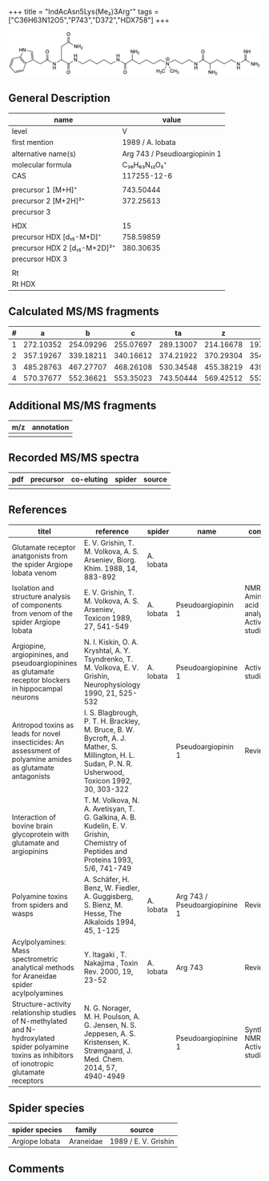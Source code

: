 +++
title = "IndAcAsn5Lys(Me₂)3Arg⁺"
tags = ["C36H63N12O5","P743","D372","HDX758"]
+++

![](/img/IndAcAsn5Lys(Me2)3Arg.png)

## General Description

| name                         | value                         |
|------------------------------|-------------------------------|
| level                        | V                             |
| first mention                | 1989 / A. lobata              |
| alternative name(s)          | Arg 743 / Pseudioargiopinin 1 |
| molecular formula            | C₃₆H₆₃N₁₂O₅⁺                  |
| CAS                          | 117255-12-6                   |
|                              |                               |
| precursor 1 [M+H]⁺           | 743.50444                     |
| precursor 2 [M+2H]²⁺         | 372.25613                     |
| precursor 3                  |                               |
|                              |                               |
| HDX                          | 15                            |
| precursor HDX   [d₁₅-M+D]⁺   | 758.59859                     |
| precursor HDX 2 [d₁₅-M+2D]²⁺ | 380.30635                     |
| precursor HDX 3              |                               |
|                              |                               |
| Rt                           |                               |
| Rt HDX                       |                               |

## Calculated MS/MS fragments

| # | a         | b         | c         | ta        | z         | y         | tz        |
|---|-----------|-----------|-----------|-----------|-----------|-----------|-----------|
| 1 | 272.10352 | 254.09296 | 255.07697 | 289.13007 | 214.16678 | 197.14023 | 259.22463 |
| 2 | 357.19267 | 339.18211 | 340.16612 | 374.21922 | 370.29304 | 354.27432 | 387.31959 |
| 3 | 485.28763 | 467.27707 | 468.26108 | 530.34548 | 455.38219 | 439.36347 | 472.40874 |
| 4 | 570.37677 | 552.36621 | 553.35023 | 743.50444 | 569.42512 | 553.40640 | 586.45167 |

## Additional MS/MS fragments

| m/z       | annotation |
|-----------|------------|
|           |            |

## Recorded MS/MS spectra

| pdf | precursor | co-eluting | spider    | source                              |
|-----|-----------|------------|-----------|-------------------------------------|
|     |           |            |           |                                     |

## References

| titel                                                                                                                                              | reference                                                                                                                                             | spider    | name                          | content                                         | link                                                                        |
|----------------------------------------------------------------------------------------------------------------------------------------------------|-------------------------------------------------------------------------------------------------------------------------------------------------------|-----------|-------------------------------|-------------------------------------------------|-----------------------------------------------------------------------------|
| Glutamate receptor anatgonists from the spider Argiope lobata venom                                                                                | E. V. Grishin, T. M. Volkova, A. S. Arseniev, Biorg. Khim. 1988, 14, 883-892                                                                          | A. lobata |                               |                                                 |                                                                         |
| Isolation and structure analysis of components from venom of the spider Argiope lobata                                                             | E. V. Grishin, T. M. Volkova, A. S. Arseniev, Toxicon 1989, 27, 541-549                                                                               | A. lobata | Pseudoargiopinin 1            | NMR (ns), Amino acid analysis, Activity-studies | [Link](https://www.sciencedirect.com/science/article/pii/0041010189901153)  |
| Argiopine, argiopinines, and pseudoargiopinines as glutamate receptor blockers in hippocampal neurons                                              | N. I. Kiskin, O. A. Kryshtal, A. Y. Tsyndrenko, T. M. Volkova, E. V. Grishin, Neurophysiology 1990, 21, 525-532                                       | A. lobata | Pseudoargiopinine 1           | Activity-studies                                | [Link](https://link.springer.com/article/10.1007/BF01051949)                |
| Antropod toxins as leads for novel insecticides: An assessment of polyamine amides as glutamate antagonists                                        | I. S. Blagbrough, P. T. H. Brackley, M. Bruce, B. W. Bycroft, A. J. Mather, S. Millington, H. L. Sudan, P. N. R. Usherwood, Toxicon 1992, 30, 303-322 |           | Pseudoargiopinin 1            | Review                                          | [Link](https://www.sciencedirect.com/science/article/pii/0041010192908712)  |
| Interaction of bovine brain glycoprotein with glutamate and argiopinins                                                                            | T. M. Volkova, N. A. Avetisyan, T. G. Galkina, A. B. Kudelin, E. V. Grishin, Chemistry of Peptides and Proteins 1993, 5/6, 741-749                    |           |                               |                                                 |                                                                          |
| Polyamine toxins from spiders and wasps                                                                                                            | A. Schäfer, H. Benz, W. Fiedler, A. Guggisberg, S. Bienz, M. Hesse, The Alkaloids 1994, 45, 1-125                                                     | A. lobata | Arg 743 / Pseudoargiopinine 1 | Review                                          | [Link](https://www.sciencedirect.com/science/article/pii/S009995980860276X) |
| Acylpolyamines: Mass spectrometric analytical methods for Araneidae spider acylpolyamines                                                          | Y. Itagaki , T. Nakajima , Toxin Rev. 2000, 19, 23-52                                                                                                 | A. lobata | Arg 743                       | Review                                          | [Link](https://www.tandfonline.com/doi/abs/10.1081/TXR-100100314)           |
| Structure-activity relationship studies of N-methylated and N-hydroxylated spider polyamine toxins as inhibitors of ionotropic glutamate receptors | N. G. Norager, M. H. Poulson, A. G. Jensen, N. S. Jeppesen, A. S. Kristensen, K. Strømgaard, J. Med. Chem. 2014, 57, 4940-4949                        |           | Pseudoargiopinine 1           | Synthesis, NMR, Activity-studies                | [Link](https://pubs.acs.org/doi/abs/10.1021/jm5004705)                      |

## Spider species

| spider species | family    | source               |
|----------------|-----------|----------------------|
| Argiope lobata | Araneidae | 1989 / E. V. Grishin |

## Comments